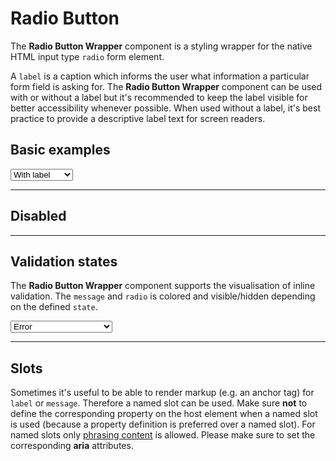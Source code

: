 # Radio Button

The **Radio Button Wrapper** component is a styling wrapper for the native HTML input type `radio` form element.

A `label` is a caption which informs the user what information a particular form field is asking for. The **Radio Button Wrapper** component can be used with or without a label but it's recommended to keep the label visible for better accessibility whenever possible. When used without a label, it's best practice to provide a descriptive label text for screen readers.  

## Basic examples

<Playground :markup="basic" :config="config">
  <select v-model="label">
    <option selected value="show">With label</option>
    <option value="hide">Without label</option>
    <option value="responsive">Responsive</option>
  </select>
</Playground>

---

## Disabled

<Playground :markup="disabled" :config="config"></Playground>

---

## Validation states

The **Radio Button Wrapper** component supports the visualisation of inline validation. The `message` and `radio` is colored and visible/hidden depending on the defined `state`.

<Playground :markup="validation" :config="config">
  <select v-model="state">
    <option disabled>Select a validation state</option>
    <option value="error">Error</option>
    <option value="success">Success</option>
    <option value="none">None</option>
  </select>
</Playground>

---

## Slots

Sometimes it's useful to be able to render markup (e.g. an anchor tag) for `label` or `message`. Therefore a named slot can be used. Make sure **not** to define the corresponding property on the host element when a named slot is used (because a property definition is preferred over a named slot).
For named slots only [phrasing content](https://developer.mozilla.org/en-US/docs/Web/Guide/HTML/Content_categories#Phrasing_content) is allowed.
Please make sure to set the corresponding **aria** attributes. 

<Playground :markup="slots" :config="config"></Playground>

<script lang="ts">
  import Vue from 'vue';
  import Component from 'vue-class-component';
  
  @Component
  export default class Code extends Vue {
    config = { spacing: 'block' };
  
    state = 'error';
    label = 'show';
    
    get basic() {
      const attr = `hide-label="${this.label === 'hide' ? 'true' : this.label === 'responsive' ? '{ base: true, l: false }' : 'false'}"`;
      return `<p-radio-button-wrapper label="Some label" ${attr}>
  <input type="radio" name="some-name-1" />
</p-radio-button-wrapper>
<p-radio-button-wrapper label="Some label" ${attr}>
  <input type="radio" name="some-name-1" />
</p-radio-button-wrapper>`;
    }
    
    disabled =
`<p-radio-button-wrapper label="Some label">
  <input type="radio" name="some-name-4" disabled/>
</p-radio-button-wrapper>
<p-radio-button-wrapper label="Some label">
  <input type="radio" name="some-name-4" checked disabled/>
</p-radio-button-wrapper>`;

    get validation() {
      const attr = ` message="${this.state !== 'none' ? `Some ${this.state} validation message.` : ''}"`
      return `<p-radio-button-wrapper label="Some label" state="${this.state}">
  <input type="radio" name="some-name-5" />
</p-radio-button-wrapper>
<p-radio-button-wrapper label="Some label" state="${this.state}"${attr}>
  <input type="radio" name="some-name-5" />
</p-radio-button-wrapper>`;
    }
    
    slots =
`<p-radio-button-wrapper state="error">
  <span slot="label" id="some-label-id-1">Some label with a <a href="https://designsystem.porsche.com">link</a>.</span>
  <input type="radio" name="some-name-6" aria-labelledby="some-label-id-1" />
</p-radio-button-wrapper>
<p-radio-button-wrapper state="error">
  <span slot="label" id="some-label-id-2">Some label with a <a href="https://designsystem.porsche.com">link</a>.</span>
  <input type="radio" name="some-name-6" aria-labelledby="some-label-id-2" aria-describedby="some-message-id" />
  <span slot="message" id="some-message-id">Some error message with a <a href="https://designsystem.porsche.com">link</a>.</span>
</p-radio-button-wrapper>`
  }
</script>
